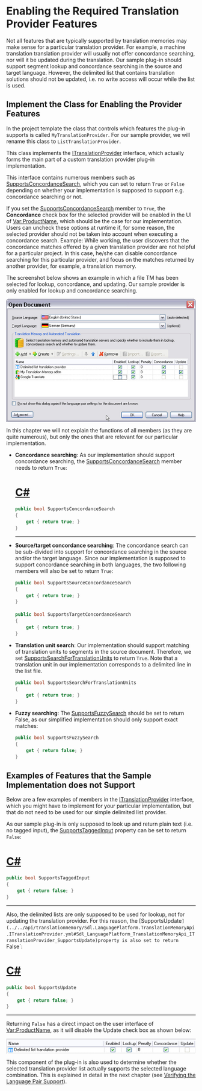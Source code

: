 Enabling the Required Translation Provider Features
======
Not all features that are typically supported by translation memories may make sense for a particular translation provider. For example, a machine translation translation provider will usually not offer concordance searching, nor will it be updated during the translation. Our sample plug-in should support segment lookup and concordance searching in the source and target language. However, the delimited list that contains translation solutions should not be updated, i.e. no write access will occur while the list is used.

Implement the Class for Enabling the Provider Features
------
In the project template the class that controls which features the plug-in supports is called `MyTranslationProvider`. For our sample provider, we will rename this class to `ListTranslationProvider`.

This class implements the [ITranslationProvider](../../api/translationmemory/Sdl.LanguagePlatform.TranslationMemoryApi.ITranslationProvider.yml) interface, which actually forms the main part of a custom translation provider plug-in implementation.

This interface contains numerous members such as [SupportsConcordanceSearch](../../api/translationmemory/Sdl.LanguagePlatform.TranslationMemoryApi.ITranslationProvider.yml#Sdl_LanguagePlatform_TranslationMemoryApi_ITranslationProvider_SupportsConcordanceSearch), which you can set to return `True` or `False` depending on whether your implementation is supposed to support e.g. concordance searching or not.

If you set the [SupportsConcordanceSearch](../../api/translationmemory/Sdl.LanguagePlatform.TranslationMemoryApi.ITranslationProvider.yml#Sdl_LanguagePlatform_TranslationMemoryApi_ITranslationProvider_SupportsConcordanceSearch) member to `True`, the **Concordance** check box for the selected provider will be enabled in the UI of <Var:ProductName>, which should be the case for our implementation. Users can uncheck these options at runtime if, for some reason, the selected provider should not be taken into account when executing a concordance search. Example: While working, the user discovers that the concordance matches offered by a given translation provider are not helpful for a particular project. In this case, he/she can disable concordance searching for this particular provider, and focus on the matches returned by another provider, for example, a translation memory.

The screenshot below shows an example in which a file TM has been selected for lookup, concordance, and updating. Our sample provider is only enabled for lookup and concordance searching.

<img style="display:block; " src="images/PlugInsSelected.jpg"/>

In this chapter we will not explain the functions of all members (as they are quite numerous), but only the ones that are relevant for our particular implementation.

* **Concordance searching**: As our implementation should support concordance searching, the [SupportsConcordanceSearch](../../api/translationmemory/Sdl.LanguagePlatform.TranslationMemoryApi.ITranslationProvider.yml#Sdl_LanguagePlatform_TranslationMemoryApi_ITranslationProvider_SupportsConcordanceSearch) member needs to return `True`:
    # [C#](#tab/tabid-1)
    ```cs
    public bool SupportsConcordanceSearch
    {
        get { return true; }
    }
    ```
    ***

* **Source/target concordance searching**: The concordance search can be sub-divided into support for concordance searching in the source and/or the target language. Since our implementation is supposed to support concordance searching in both languages, the two following members will also be set to return `True`:
    
    ```cs
    public bool SupportsSourceConcordanceSearch
    {
        get { return true; }
    }

    public bool SupportsTargetConcordanceSearch
    {
        get { return true; }
    }
    ```
    
* **Translation unit search**: Our implementation should support matching of translation units to segments in the source document. Therefore, we set [SupportsSearchForTranslationUnits](../../api/translationmemory/Sdl.LanguagePlatform.TranslationMemoryApi.ITranslationProvider.yml#Sdl_LanguagePlatform_TranslationMemoryApi_ITranslationProvider_SupportsSearchForTranslationUnits) to return `True`. Note that a translation unit in our implementation corresponds to a delimited line in the list file.
   
    ```cs
    public bool SupportsSearchForTranslationUnits
    {
        get { return true; }
    }
    ```
    
* **Fuzzy searching**: The [SupportsFuzzySearch](../../api/translationmemory/Sdl.LanguagePlatform.TranslationMemoryApi.ITranslationProvider.yml#Sdl_LanguagePlatform_TranslationMemoryApi_ITranslationProvider_SupportsFuzzySearch) should be set to return False, as our simplified implementation should only support exact matches:
  
    ```cs
    public bool SupportsFuzzySearch
    {
        get { return false; }
    }
    ```

Examples of Features that the Sample Implementation does not Support
----
Below are a few examples of members in the [ITranslationProvider](../../api/translationmemory/Sdl.LanguagePlatform.TranslationMemoryApi.ITranslationProvider.yml) interface, which you might have to implement for your particular implementation, but that do not need to be used for our simple delimited list provider.

As our sample plug-in is only supposed to look up and return plain text (i.e. no tagged input), the [SupportsTaggedInput](../../api/translationmemory/Sdl.LanguagePlatform.TranslationMemoryApi.ITranslationProvider.yml#Sdl_LanguagePlatform_TranslationMemoryApi_ITranslationProvider_SupportsTaggedInput) property can be set to return `False`:
# [C#](#tab/tabid-2)
```cs
public bool SupportsTaggedInput
{
    get { return false; }
}
```
***

Also, the delimited lists are only supposed to be used for lookup, not for updating the translation provider. For this reason, the [SupportsUpdate`](../../api/translationmemory/Sdl.LanguagePlatform.TranslationMemoryApi.ITranslationProvider.yml#Sdl_LanguagePlatform_TranslationMemoryApi_ITranslationProvider_SupportsUpdate)property is also set to return `False`:

# [C#](#tab/tabid-3)
```cs
public bool SupportsUpdate
{
    get { return false; }
}
```
***

Returning `False` has a direct impact on the user interface of <Var:ProductName>, as it will disable the Update check box as shown below:

<img style="display:block; " src="images/UpdateDisabled.jpg"/>

This component of the plug-in is also used to determine whether the selected translation provider list actually supports the selected language combination. This is explained in detail in the next chapter (see [Verifying the Language Pair Support](verifying_the_language_pair_support.md)).